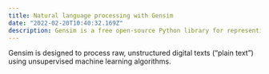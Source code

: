 ```yaml
---
title: Natural language processing with Gensim
date: "2022-02-20T10:40:32.169Z"
description: Gensim is a free open-source Python library for representing documents as semantic vectors.
---
```


Gensim is designed to process raw, unstructured digital texts (“plain text”) using unsupervised 
machine learning algorithms.